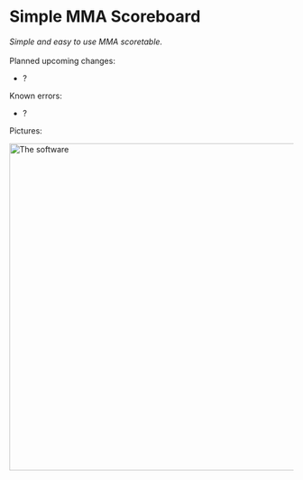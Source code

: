 # Simple MMA Scoreboard
*Simple and easy to use MMA scoretable.*
<br>
<br>
Planned upcoming changes:
- ?

Known errors:
- ?

Pictures:
<p align="left">
  <img src="https://i.imgur.com/s21ByE6.png" width="580" title="The software"><br><br>
</p>
